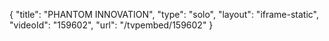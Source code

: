{
    "title": "PHANTOM INNOVATION",
    "type": "solo",
    "layout": "iframe-static",
    "videoId": "159602",
    "url": "\/tvpembed\/159602"
}